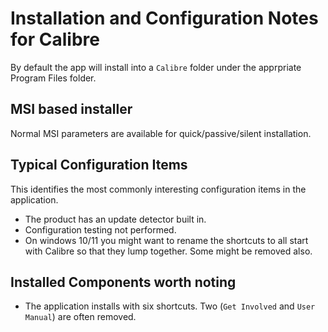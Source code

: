# Installation and Configuration Notes for Calibre
By default the app will install into a `Calibre` folder under the apprpriate Program Files folder.


## MSI based installer

Normal MSI parameters are available for quick/passive/silent installation.

## Typical Configuration Items 

This identifies the most commonly interesting configuration items in the application.

* The product has an update detector built in.
* Configuration testing not performed.
* On windows 10/11 you might want to rename the shortcuts to all start with Calibre so that they lump together.  Some might be removed also.

## Installed Components worth noting

* The application installs with six shortcuts.  Two (`Get Involved` and `User Manual`) are often removed.  
